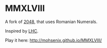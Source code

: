 # MMXLVIII
A fork of [2048](http://gabrielecirulli.github.io/2048/), that uses Romanian Numerals.

Inspired  by [LHC](http://milrivel.github.io/LHC/).

Play it here: http://mohsenix.github.io/MMXLVIII/
